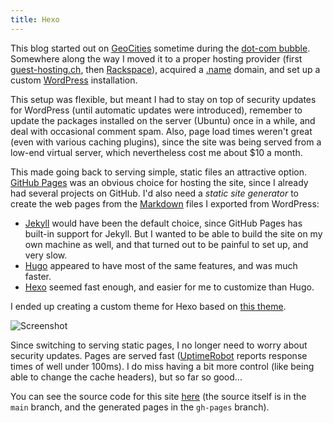 ```yaml
---
title: Hexo
---
```


This blog started out on [GeoCities](https://en.wikipedia.org/wiki/Yahoo!_GeoCities) sometime during the [dot-com bubble](https://en.wikipedia.org/wiki/Dot-com_bubble). Somewhere along the way I moved it to a proper hosting provider (first [guest-hosting.ch](guest-hosting.ch), then [Rackspace](https://www.rackspace.com/en-us)), acquired a [.name](https://en.wikipedia.org/wiki/.name) domain, and set up a custom [WordPress](https://wordpress.org/) installation.

This setup was flexible, but meant I had to stay on top of security updates for WordPress (until automatic updates were introduced), remember to update the packages installed on the server (Ubuntu) once in a while, and deal with occasional comment spam. Also, page load times weren't great (even with various caching plugins), since the site was being served from a low-end virtual server, which nevertheless cost me about $10 a month.

This made going back to serving simple, static files an attractive option. [GitHub Pages](https://pages.github.com/) was an obvious choice for hosting the site, since I already had several projects on GitHub. I'd also need a _static site generator_ to create the web pages from the [Markdown](https://en.wikipedia.org/wiki/Markdown) files I exported from WordPress:
- [Jekyll](https://jekyllrb.com/) would have been the default choice, since GitHub Pages has built-in support for Jekyll. But I wanted to be able to build the site on my own machine as well, and that turned out to be painful to set up, and very slow.
- [Hugo](https://gohugo.io/) appeared to have most of the same features, and was much faster.
- [Hexo](https://hexo.io/) seemed fast enough, and easier for me to customize than Hugo.

I ended up creating a custom theme for Hexo based on [this theme](https://github.com/klugjo/hexo-theme-clean-blog).

![Screenshot](blog.png)

Since switching to serving static pages, I no longer need to worry about security updates. Pages are served fast ([UptimeRobot](https://uptimerobot.com/) reports response times of well under 100ms). I do miss having a bit more control (like being able to change the cache headers), but so far so good...

You can see the source code for this site [here](https://github.com/ejain/blog/) (the source itself is in the `main` branch, and the generated pages in the `gh-pages` branch).
